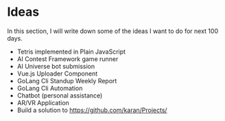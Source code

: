 # Ideas

In this section, I will write down some of the ideas I want to do for next 100 days.

* Tetris implemented in Plain JavaScript
* AI Contest Framework game runner
* AI Universe bot submission
* Vue.js Uploader Component
* GoLang Cli Standup Weekly Report
* GoLang Cli Automation
* Chatbot (personal assistance)
* AR/VR Application
* Build a solution to https://github.com/karan/Projects/
